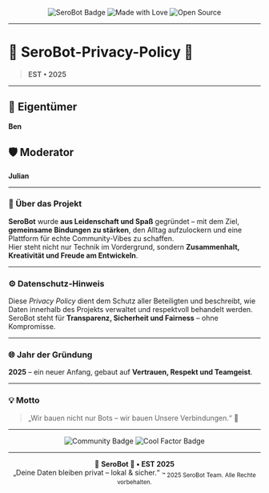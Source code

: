 <p align="center">
  <img src="https://img.shields.io/badge/SeroBot-EST•2025-blue?style=for-the-badge&logo=github" alt="SeroBot Badge"/>
  <img src="https://img.shields.io/badge/Made%20with-❤️-red?style=for-the-badge" alt="Made with Love"/>
  <img src="https://img.shields.io/badge/Open%20Source-Yes-brightgreen?style=for-the-badge&logo=open-source-initiative" alt="Open Source"/>
</p>

---

# 🧊 SeroBot-Privacy-Policy 🥶
> **EST • 2025**

---

## 👑 Eigentümer
**Ben**

## 🛡️ Moderator
**Julian**

---

### 💬 Über das Projekt
**SeroBot** wurde **aus Leidenschaft und Spaß** gegründet – mit dem Ziel, **gemeinsame Bindungen zu stärken**, den Alltag aufzulockern und eine Plattform für echte Community-Vibes zu schaffen.  
Hier steht nicht nur Technik im Vordergrund, sondern **Zusammenhalt, Kreativität und Freude am Entwickeln**.

---

### ⚙️ Datenschutz-Hinweis
Diese *Privacy Policy* dient dem Schutz aller Beteiligten und beschreibt, wie Daten innerhalb des Projekts verwaltet und respektvoll behandelt werden.  
SeroBot steht für **Transparenz, Sicherheit und Fairness** – ohne Kompromisse.

---

### 🌐 Jahr der Gründung
**2025** – ein neuer Anfang, gebaut auf **Vertrauen, Respekt und Teamgeist**.

---

### 💡 Motto
> „Wir bauen nicht nur Bots – wir bauen Unsere Verbindungen.“ 🤝

---

<p align="center">
  <img src="https://img.shields.io/badge/Powered%20by-Community-purple?style=for-the-badge&logo=people" alt="Community Badge"/>
  <img src="https://img.shields.io/badge/Cool%20Factor-100%25-blueviolet?style=for-the-badge&logo=firefox" alt="Cool Factor Badge"/>
</p>

---

<p align="center">
🧊 <strong>SeroBot 🥶 • EST 2025</strong><br>„Deine Daten bleiben privat – lokal & sicher.“ <sub>™ 2025 SeroBot Team. Alle Rechte vorbehalten.</sub>
  </p>
  

